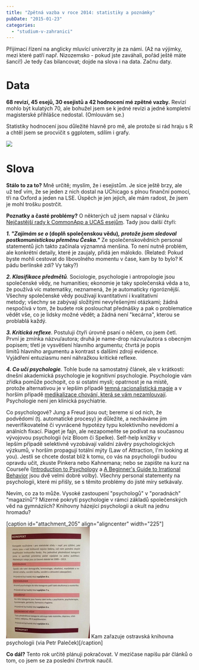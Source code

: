 ```yaml
---
title: "Zpětná vazba v roce 2014: statistiky a poznámky"
pubDate: "2015-01-23"
categories:
  - "studium-v-zahranici"
---
```


Přijímací řízení na anglicky mluvící univerzity je za námi. (Až na výjimky, mezi které patří např. Nizozemsko - pokud jste zaváhali, pořád ještě máte šanci!) Je tedy čas bilancovat; dojde na slova i na data. Začnu daty.

# Data

**68 revizí, 45 esejů, 30 esejistů a 42 hodnocení mé zpětné vazby.** Revizí mohlo být kulatých 70, ale bohužel jsem se k jedné revizi a jedné kompletní magisterské přihlášce nedostal. (Omlouvám se.)

Statistiky hodnocení jsou důležité hlavně pro mě, ale protože si rád hraju s R a chtěl jsem se procvičit s ggplotem, sdílím i grafy.

![](http://simon.podhajsky.net/blog/nextgen-attach_to_post/preview/id--196)

# Slova

**Stálo to za to?** Mně určitě; myslím, že i esejistům. Je sice ještě brzy, ale už teď vím, že se jeden z nich dostal na UChicago s plnou finanční pomocí, tři na Oxford a jeden na LSE. Úspěch je jen jejich, ale mám radost, že jsem je mohl trošku postrčit.

**Poznatky a časté problémy?** O některých už jsem napsal v článku [Nejčastější rady k CommonApp a UCAS esejům](http://simon.podhajsky.net/blog/2014/nejcastejsi-rady-k-commonapp-a-ucas-esejum/ "Nejčastější rady k CommonApp a UCAS esejům"). Tady jsou další čtyři:

**_1\. "Zajímám se o_ (doplň společenskou vědu)_, protože jsem sledoval postkomunistickou přeměnu Česka."_** Ze společenskovědních personal statementů jich takto začínala významná menšina. To není nutně problém, ale konkrétní detaily, které je zaujaly, přidá jen málokdo. (Related: Pokud byste mohli cestovat do libovolného momentu v čase, kam by to bylo? K pádu berlínské zdi? Vy taky?)

_**2\. Klasifikace předmětů**._ Sociologie, psychologie i antropologie jsou společenské vědy, ne humanities; ekonomie je taky společenská věda a to, že používá víc matematiky, neznamená, že je automaticky rigoróznější. Všechny společenské vědy používají kvantitativní i kvalitativní metody; všechny se zabývají složitými nevyřešenými otázkami; žádná nespočívá v tom, že budete rok poslouchat přednášky a pak o problematice vědět vše, co je lidsky možné vědět; a žádná není "kecárna", kterou se problablá každý.

_**3\. Kritická reflexe**._ Postuluji čtyři úrovně psaní o něčem, co jsem četl. První je zmínka názvu/autora; druhá je name-drop názvu/autora s obecným popisem; třetí je vysvětlení hlavního argumentu; čtvrtá je popis limitů hlavního argumentu a kontrast s dalšími zdroji evidence. Vyjádření entuziasmu není náhražkou kritické reflexe.

_**4\. Co učí psychologie**._ Tohle bude na samostatný článek, ale v krátkosti: dnešní akademická psychologie je kognitivní psychologie. Psychologie vám zřídka pomůže pochopit, co si ostatní myslí; opatrnost je na místě, protože alternativou je v lepším případě [temná racionalistická magie](http://lesswrong.com/lw/he/knowing_about_biases_can_hurt_people/) a v horším případě [medikalizace chování, která se vám nezamlouvají](http://the-toast.net/2013/12/04/your-ex-might-not-have-a-personality-disorder/). Psychologie není jen klinická psychiatrie.

Co psychologové? Jung a Freud jsou out; bereme si od nich, že podvědomí (tj. automatické procesy) je důležité, a necháváme jim neverifikovatelné či vyvrácené hypotézy typu kolektivního nevědomí a análních fixací. Piaget je fajn, ale nezapomeňte se podívat na současnou vývojovou psychologii (viz Bloom či Spelke). Self-help knížky v lepším případě selektivně vyzobávají validní závěry psychologických výzkumů, v horším propagují totální mýty (Law of Attraction, I'm looking at you). Jestli se chcete dostat blíž k tomu, co vás na psychologii budou opravdu učit, zkuste Pinkera nebo Kahnemana; nebo se zapište na kurz na Courseře ([Introduction to Psychology](https://www.coursera.org/course/intropsych) a [A Beginner's Guide to Irrational Behavior](http://www.coursetalk.com/coursera/a-beginners-guide-to-irrational-behavior?search_index=1) jsou dvě velmi dobré volby). Všechny personal statementy na psychologii, které mi přišly, se s těmito problémy do jisté míry setkávaly.

Nevím, co za to může. Vysoké zastoupení "psychologů" v "poradnách" "magazínů"? Mizerné pokrytí psychologie v rámci základů společenských věd na gymnáziích? Knihovny házející psychologii a okult na jednu hromadu?

\[caption id="attachment_205" align="aligncenter" width="225"\][![Kam zařazuje ostravská knihovna psychologii (via Petr Paleček)](images/10898297_10205908034769813_1349510673330359333_n-225x300.jpg)](http://simon.podhajsky.net/blog/wp-content/uploads/2015/01/10898297_10205908034769813_1349510673330359333_n.jpg) Kam zařazuje ostravská knihovna psychologii (via Petr Paleček)\[/caption\]

**Co dál?** Tento rok určitě plánuji pokračovat. V mezičase napíšu pár článků o tom, co jsem se za poslední čtvrtrok naučil.
